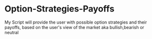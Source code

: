 # Option-Strategies-Payoffs
My Script will provide the user with possible option strategies and their payoffs, based on the user's view of the market aka bullish,bearish or neutral
